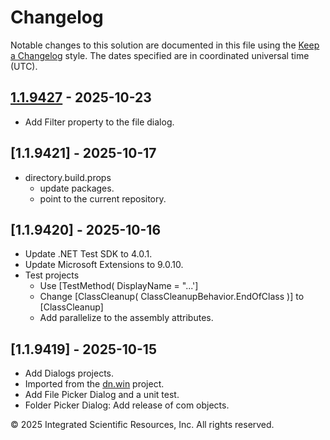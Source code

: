 # Changelog
Notable changes to this solution are documented in this file using the 
[Keep a Changelog] style. The dates specified are in coordinated universal time (UTC).

[1.1.9427]: https://github.com/ATECoder/dn.ui.win32.dialogs.git

## [1.1.9427] - 2025-10-23
- Add Filter property to the file dialog.

## [1.1.9421] - 2025-10-17
- directory.build.props
  - update packages.
  - point to the current repository.

## [1.1.9420] - 2025-10-16
- Update .NET Test SDK to 4.0.1.
- Update Microsoft Extensions to 9.0.10.
- Test projects
  - Use [TestMethod( DisplayName = "...']
  - Change [ClassCleanup( ClassCleanupBehavior.EndOfClass )] to [ClassCleanup]
  - Add parallelize to the assembly attributes.

## [1.1.9419] - 2025-10-15
- Add Dialogs projects.
- Imported from the [dn.win] project.
- Add File Picker Dialog and a unit test.
- Folder Picker Dialog: Add release of com objects.

&copy; 2025 Integrated Scientific Resources, Inc. All rights reserved.

[Keep a Changelog]: https://keepachangelog.com/en/1.0.0/
[vs.ide]: https://bitbucket.org/davidhary/vs.ide.git
[dn.win]: https://bitbucket.org/davidhary/dn.win.git
[to do]: https://github.com/ATECoder/dn.ui.exception.dialog.git/src/todo.md
